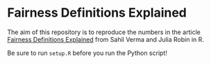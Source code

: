 # Fairness Definitions Explained
The aim of this repository is to reproduce the numbers in the article [Fairness Definitions Explained](https://fairware.cs.umass.edu/papers/Verma.pdf) from Sahil Verma and Julia Robin in R.

Be sure to run `setup.R` before you run the Python script!
